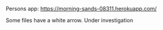 Persons app: https://morning-sands-08311.herokuapp.com/

Some files have a white arrow. Under investigation
